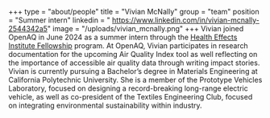 +++
type = "about/people"
title = "Vivian McNally"
group = "team"
position = "Summer intern"
linkedin = " https://www.linkedin.com/in/vivian-mcnally-2544342a5"
image = "/uploads/vivian_mcnally.png"
+++
Vivian joined OpenAQ in June 2024 as a summer intern through the [Health Effects Institute Fellowship](https://www.healtheffects.org/research/funding/fellowship) program. At OpenAQ, Vivian participates in research documentation for the upcoming Air Quality Index tool as well reflecting on the importance of accessible air quality data through writing impact stories. Vivian is currently pursuing a Bachelor’s degree in Materials Engineering at California Polytechnic University. She is a member of the Prototype Vehicles Laboratory, focused on designing a record-breaking long-range electric vehicle, as well as co-president of the Textiles Engineering Club, focused on integrating environmental sustainability within industry. 
